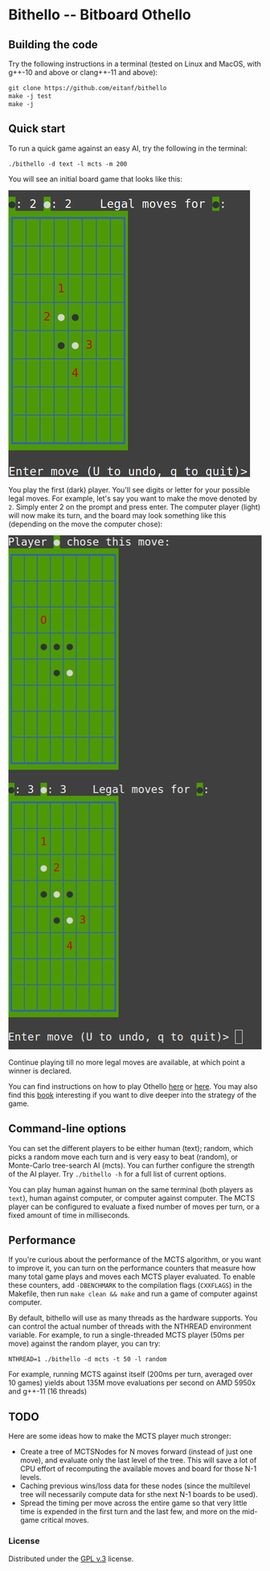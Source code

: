 # Bithello -- Bitboard Othello

## Building the code

Try the following instructions in a terminal (tested on Linux and MacOS, with g++-10 and above or clang++-11 and above):

```
git clone https://github.com/eitanf/bithello
make -j test
make -j
```
## Quick start

To run a quick game against an easy  AI, try the following in the terminal:

```
./bithello -d text -l mcts -m 200
```

You will see an initial board game that looks like this:

![initial board](initial.png)

You play the first (dark) player. You'll see digits or letter for your possible legal moves. For example, let's say you want to make the move denoted by `2`. Simply enter 2 on the prompt and press enter. The computer player (light) will now make its turn, and the board may look something like this (depending on the move the computer chose):

![next move](move2.png)

Continue playing till no more legal moves are available, at which point a winner is declared.

You can find instructions on how to play Othello [here](https://www.ultraboardgames.com/othello/game-rules.php) or [here](https://en.wikipedia.org/wiki/Reversi). You may also find this [book](https://web.archive.org/web/20061209182837/http://othellogateway.strategicviewpoints.com/rose/book.pdf) interesting if you want to dive deeper into the strategy of the game.

## Command-line options

You can set the different players to be either human (text); random, which picks a random move each turn and is very easy to beat (random), or Monte-Carlo tree-search AI (mcts). You can further configure the strength of the AI player. Try `./bithello -h` for a full list of current options.

You can play human against human on the same terminal (both players as `text`), human against computer, or computer against computer. The MCTS player can be configured to evaluate a fixed number of moves per turn, or a fixed amount of time in milliseconds.

## Performance

If you're curious about the performance of the MCTS algorithm, or you want to improve it, you can turn on the performance counters that measure how many total game plays and moves each MCTS player evaluated. To enable these counters, add `-DBENCHMARK` to the compilation flags (`CXXFLAGS`) in the Makefile, then run `make clean && make` and run a game of computer against computer.

By default, bithello will use as many threads as the hardware supports. You can control the actual number of threads with the NTHREAD environment variable. For example, to run a single-threaded MCTS player (50ms per move) against the random player, you can try:

```
NTHREAD=1 ./bithello -d mcts -t 50 -l random
```

For example, running MCTS against itself (200ms per turn, averaged over 10 games) yields about 135M move evaluations per second on AMD 5950x and g++-11 (16 threads) 


## TODO

Here are some ideas how to make the MCTS player much stronger:

  * Create a tree of MCTSNodes for N moves forward (instead of just one move), and evaluate only the last level of the tree. This will save a lot of CPU effort of recomputing the available moves and board for those N-1 levels.
  * Caching previous wins/loss data for these nodes (since the multilevel tree will necessarily compute data for sthe next N-1 boards to be used).
  * Spread the timing per move across the entire game so that very little time is expended in the first turn and the last few, and more on the mid-game critical moves.


### License

Distributed under the [GPL v.3](https://www.gnu.org/licenses/gpl-3.0.en.html) license.
